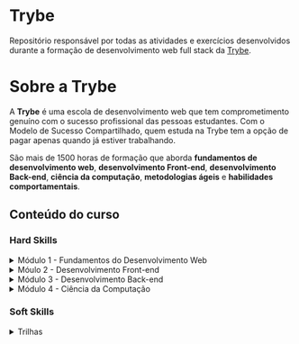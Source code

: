 # Trybe

Repositório responsável por todas as atividades e exercícios desenvolvidos
durante a formação de desenvolvimento web full stack da [Trybe](https://www.betrybe.com/).

# Sobre a Trybe

A **Trybe** é uma escola de desenvolvimento web que tem comprometimento genuíno com o sucesso profissional das pessoas estudantes. Com o Modelo de Sucesso Compartilhado, quem estuda na Trybe tem a opção de pagar apenas quando já estiver trabalhando.

São mais de 1500 horas de formação que aborda **fundamentos de desenvolvimento web**, **desenvolvimento Front-end**, **desenvolvimento Back-end**, **ciência da computação**, **metodologias ágeis** e **habilidades comportamentais**.

## Conteúdo do curso

### Hard Skills

<details>
  <summary>
    Módulo 1 - Fundamentos do Desenvolvimento Web
  </summary>

*Bloco 01 Unix & Bash*:

- [*] Fundamentos do Desenvolvimento Web
- [*] Introdução - Unix & Shell
- [*] Unix & Bash - Parte 1
- [*] Unix & Bash - Parte 2

*Bloco 02 Git, GitHub e Internet*:
- [] Git & GitHub - O que é e para que serve
- [] Git & GitHub - Entendendo os comandos
- [] Internet - Entendendo como ela funciona

*Bloco 03 Introdução à HTML e CSS*:
- [] Introdução - HTML & CSS
- [] HTML & CSS - Estruturas de página
- [] HTML & CSS - Primeiros passos em CSS
- [] HTML & CSS - Seletores e posicionamento
- [] HTML Semântico
- [] Projeto - Lessons Learned

*Bloco 04 Introdução à Javascript e Lógica de Pogramação*:
- [] Introdução - JavaScript
- [] Javascript - Primeiros passos JavaScript
- [] Javascript - Array e loop For
- [] JavaScript - Lógica de Programação e Algoritmos
- [] JavaScript - Objetos e funções
- [] Projeto - Playground Functions

*Bloco 05 JavaScript: DOM, Eventos e Web Stage*:
- [] JavaScript - DOM e seletores
- [] JavaScript - Trabalhando com elementos
- [] JavaScript - Eventos
- [] JavaScript - Web Storage
- [] Fundamentos - JavaScript - Projetos
- [] Projeto - Arte com Pixels
- [] Projeto - Lista de tarefas
- [] (Bônus) Projeto - Meme Generator
- [] (Bônus) Projeto - Adivinhe a Cor
- [] (Bônus) Projeto - Carta Misteriosa

*Bloco 06 HTML e CSS: Forms, Flexbox e Responsivo*:
- [] HTML & CSS - Forms
- [] Bibliotecas JavaScript e Frameworks CSS
- [] Introdução - CSS Flexbox
- [] CSS Flexbox - Parte 1
- [] CSS Flexbox - Parte 2
- [] CSS Responsivo - Mobile First
- [] Projeto - Trybewarts

*Boco 07  Introdução à JavaScript ES6 e Testes Untários*:
- [] Javascript ES6 - let, const, arrow functions e template literal
- [] JavaScript ES6 - Objects
- [] Testes unitários em JavaScript
- [] Projeto - JavaScript Testes Unitários

*Bloco 08  Higher Order Functions do JavaScript ES6*: 
- [] JavaScript ES6 - Introdução a Higher Order Functions
- [] Javascript ES6 - Higher Order Functions - forEach, find, some, every, sort
- [] JavaScript ES6 - Higher Order Functions - map e filter
- [] JavaScript ES6 - Higher Order Functions - reduce
- [] JavaScript ES6 - spread operator, parâmetro rest, destructuring e mais
- [] Projeto - Zoo functions

*Bloco 09 JavaScript Assíncrono e Promises*:
- [] JavaScript Assíncrono e Callbacks
- [] JavaScript Promises
- [] Projeto - Carrinho de Compras

*Bloco 10 Testes automatizados com Jest*:
- [] Primeiros passos no Jest
- [] Jest - Testes Assíncronos
- [] Jest - Simulando comportamentos
- [] Projeto - Jest Assíncrono e Mocking
</details>

<details>
   <summary>
Móulo 2 - Desenvolvimento Front-end
</summary>Bloco 11
* Bloco 12
* Bloco 13
* Bloco 14
* Bloco 15
* Bloco 16
* Bloco 17
* Bloco 18
* Bloco 19
</details>

<details>
    <summary>
Módulo 3 - Desenvolvimento Back-end
    </summary>
* Bloco 20
* Bloco 21
* Bloco 22
* Bloco 23
* Bloco 24
* Bloco 25
* Bloco 26
* Bloco 27
* Bloco 28
* Bloco 29
* Bloco 30
* Bloco 31
* Bloco 32
</details>

<details>
    <summary>
Módulo 4 - Ciência da Computação
    </summary>
* Bloco 33
* Bloco 34
* Bloco 35
* Bloco 36
* Bloco 37
* Bloco 38
</details>

### Soft Skills

<details>
  <summary>
    Trilhas
  </summary>
* Inteligência Emocional
* Comunicação
* Colaboração
* Pensamento Crítico
* Criatividade
* Liderança 
</details>
   
